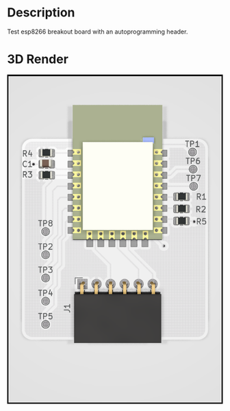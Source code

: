 # Description

Test esp8266 breakout board with an autoprogramming header.

# 3D Render
![PCB Render](/esp8266-breakout-for-autoprogramming.png?raw=true "3D PCB Render")
